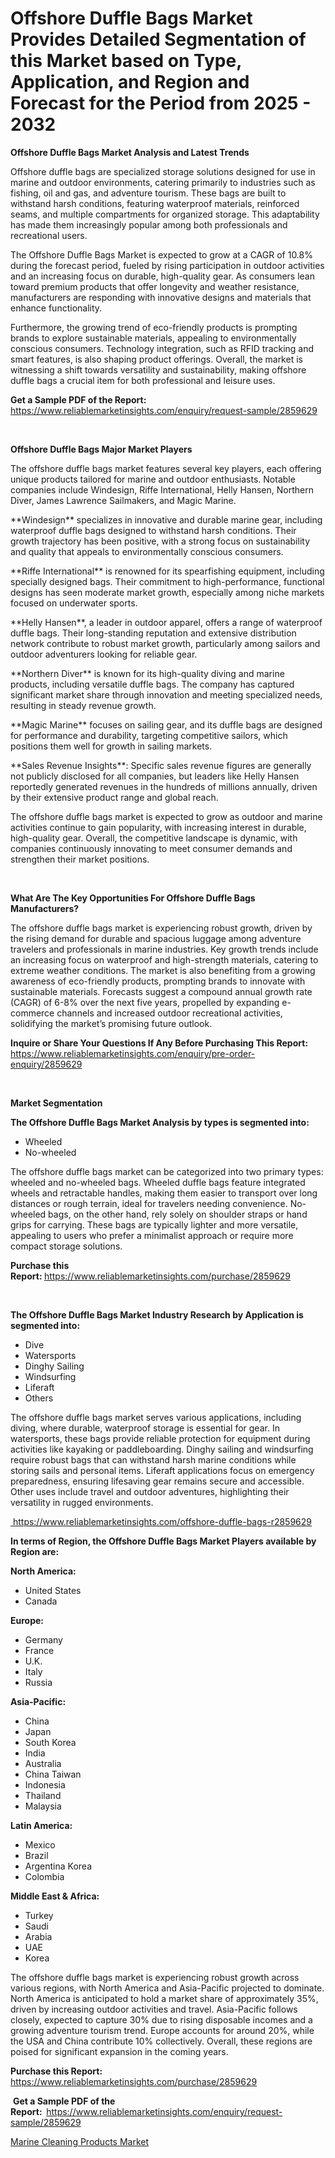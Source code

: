 <p><h1>Offshore Duffle Bags Market Provides Detailed Segmentation of this Market based on Type, Application, and Region and Forecast for the Period from 2025 - 2032</h1></p><p><strong>Offshore Duffle Bags Market Analysis and Latest Trends</strong></p>
<p><p>Offshore duffle bags are specialized storage solutions designed for use in marine and outdoor environments, catering primarily to industries such as fishing, oil and gas, and adventure tourism. These bags are built to withstand harsh conditions, featuring waterproof materials, reinforced seams, and multiple compartments for organized storage. This adaptability has made them increasingly popular among both professionals and recreational users.</p><p>The Offshore Duffle Bags Market is expected to grow at a CAGR of 10.8% during the forecast period, fueled by rising participation in outdoor activities and an increasing focus on durable, high-quality gear. As consumers lean toward premium products that offer longevity and weather resistance, manufacturers are responding with innovative designs and materials that enhance functionality. </p><p>Furthermore, the growing trend of eco-friendly products is prompting brands to explore sustainable materials, appealing to environmentally conscious consumers. Technology integration, such as RFID tracking and smart features, is also shaping product offerings. Overall, the market is witnessing a shift towards versatility and sustainability, making offshore duffle bags a crucial item for both professional and leisure uses.</p></p>
<p><strong>Get a Sample PDF of the Report:&nbsp;</strong> <a href="https://www.reliablemarketinsights.com/enquiry/request-sample/2859629?utm_campaign=2538&utm_medium=2&utm_source=Github&utm_content=ia&utm_term=12032025&utm_id=offshore-duffle-bags">https://www.reliablemarketinsights.com/enquiry/request-sample/2859629</a></p>
<p>&nbsp;</p>
<p><strong>Offshore Duffle Bags Major Market Players</strong></p>
<p><p>The offshore duffle bags market features several key players, each offering unique products tailored for marine and outdoor enthusiasts. Notable companies include Windesign, Riffe International, Helly Hansen, Northern Diver, James Lawrence Sailmakers, and Magic Marine. </p><p>**Windesign** specializes in innovative and durable marine gear, including waterproof duffle bags designed to withstand harsh conditions. Their growth trajectory has been positive, with a strong focus on sustainability and quality that appeals to environmentally conscious consumers.</p><p>**Riffe International** is renowned for its spearfishing equipment, including specially designed bags. Their commitment to high-performance, functional designs has seen moderate market growth, especially among niche markets focused on underwater sports.</p><p>**Helly Hansen**, a leader in outdoor apparel, offers a range of waterproof duffle bags. Their long-standing reputation and extensive distribution network contribute to robust market growth, particularly among sailors and outdoor adventurers looking for reliable gear.</p><p>**Northern Diver** is known for its high-quality diving and marine products, including versatile duffle bags. The company has captured significant market share through innovation and meeting specialized needs, resulting in steady revenue growth.</p><p>**Magic Marine** focuses on sailing gear, and its duffle bags are designed for performance and durability, targeting competitive sailors, which positions them well for growth in sailing markets.</p><p>**Sales Revenue Insights**: Specific sales revenue figures are generally not publicly disclosed for all companies, but leaders like Helly Hansen reportedly generated revenues in the hundreds of millions annually, driven by their extensive product range and global reach.</p><p>The offshore duffle bags market is expected to grow as outdoor and marine activities continue to gain popularity, with increasing interest in durable, high-quality gear. Overall, the competitive landscape is dynamic, with companies continuously innovating to meet consumer demands and strengthen their market positions.</p></p>
<p>&nbsp;</p>
<p><strong>What Are The Key Opportunities For Offshore Duffle Bags Manufacturers?</strong></p>
<p><p>The offshore duffle bags market is experiencing robust growth, driven by the rising demand for durable and spacious luggage among adventure travelers and professionals in marine industries. Key growth trends include an increasing focus on waterproof and high-strength materials, catering to extreme weather conditions. The market is also benefiting from a growing awareness of eco-friendly products, prompting brands to innovate with sustainable materials. Forecasts suggest a compound annual growth rate (CAGR) of 6-8% over the next five years, propelled by expanding e-commerce channels and increased outdoor recreational activities, solidifying the market’s promising future outlook.</p></p>
<p><strong>Inquire or Share Your Questions If Any Before Purchasing This Report:</strong> <a href="https://www.reliablemarketinsights.com/enquiry/pre-order-enquiry/2859629?utm_campaign=2538&utm_medium=2&utm_source=Github&utm_content=ia&utm_term=12032025&utm_id=offshore-duffle-bags">https://www.reliablemarketinsights.com/enquiry/pre-order-enquiry/2859629</a></p>
<p>&nbsp;</p>
<p><strong>Market Segmentation</strong></p>
<p><strong>The Offshore Duffle Bags Market Analysis by types is segmented into:</strong></p>
<p><ul><li>Wheeled</li><li>No-wheeled</li></ul></p>
<p><p>The offshore duffle bags market can be categorized into two primary types: wheeled and no-wheeled bags. Wheeled duffle bags feature integrated wheels and retractable handles, making them easier to transport over long distances or rough terrain, ideal for travelers needing convenience. No-wheeled bags, on the other hand, rely solely on shoulder straps or hand grips for carrying. These bags are typically lighter and more versatile, appealing to users who prefer a minimalist approach or require more compact storage solutions.</p></p>
<p><strong>Purchase this Report:&nbsp;</strong><a href="https://www.reliablemarketinsights.com/purchase/2859629?utm_campaign=2538&utm_medium=2&utm_source=Github&utm_content=ia&utm_term=12032025&utm_id=offshore-duffle-bags">https://www.reliablemarketinsights.com/purchase/2859629</a></p>
<p>&nbsp;</p>
<p><strong>The Offshore Duffle Bags Market Industry Research by Application is segmented into:</strong></p>
<p><ul><li>Dive</li><li>Watersports</li><li>Dinghy Sailing</li><li>Windsurfing</li><li>Liferaft</li><li>Others</li></ul></p>
<p><p>The offshore duffle bags market serves various applications, including diving, where durable, waterproof storage is essential for gear. In watersports, these bags provide reliable protection for equipment during activities like kayaking or paddleboarding. Dinghy sailing and windsurfing require robust bags that can withstand harsh marine conditions while storing sails and personal items. Liferaft applications focus on emergency preparedness, ensuring lifesaving gear remains secure and accessible. Other uses include travel and outdoor adventures, highlighting their versatility in rugged environments.</p></p>
<p><a href="https://www.reliablemarketinsights.com/offshore-duffle-bags-r2859629?utm_campaign=2538&utm_medium=2&utm_source=Github&utm_content=ia&utm_term=12032025&utm_id=offshore-duffle-bags">&nbsp;https://www.reliablemarketinsights.com/offshore-duffle-bags-r2859629</a></p>
<p><strong>In terms of Region, the Offshore Duffle Bags Market Players available by Region are:</strong></p>
<p>
    <p> <strong> North America: </strong>
        <ul>
            <li>United States</li>
            <li>Canada</li>
        </ul>
        </p> 
    <p> <strong> Europe: </strong>
        <ul>
            <li>Germany</li>
            <li>France</li>
            <li>U.K.</li>
            <li>Italy</li>
            <li>Russia</li>
        </ul>
        </p> 
    <p> <strong> Asia-Pacific: </strong>
        <ul>
            <li>China</li>
            <li>Japan</li>
            <li>South Korea</li>
            <li>India</li>
            <li>Australia</li>
            <li>China Taiwan</li>
            <li>Indonesia</li>
            <li>Thailand</li>
            <li>Malaysia</li>
        </ul>
        </p> 
    <p> <strong> Latin America: </strong>
        <ul>
            <li>Mexico</li>
            <li>Brazil</li>
            <li>Argentina Korea</li>
            <li>Colombia</li>
        </ul>
        </p> 
    <p> <strong> Middle East & Africa: </strong>
        <ul>
            <li>Turkey</li>
            <li>Saudi</li>
            <li>Arabia</li>
            <li>UAE</li>
            <li>Korea</li>
        </ul>
    </p>
    </p>
<p><p>The offshore duffle bags market is experiencing robust growth across various regions, with North America and Asia-Pacific projected to dominate. North America is anticipated to hold a market share of approximately 35%, driven by increasing outdoor activities and travel. Asia-Pacific follows closely, expected to capture 30% due to rising disposable incomes and a growing adventure tourism trend. Europe accounts for around 20%, while the USA and China contribute 10% collectively. Overall, these regions are poised for significant expansion in the coming years.</p></p>
<p><strong>Purchase this Report: </strong><a href="https://www.reliablemarketinsights.com/purchase/2859629?utm_campaign=2538&utm_medium=2&utm_source=Github&utm_content=ia&utm_term=12032025&utm_id=offshore-duffle-bags">https://www.reliablemarketinsights.com/purchase/2859629</a></p>
<p>&nbsp;<strong>Get a Sample PDF of the Report:&nbsp;&nbsp;</strong><a href="https://www.reliablemarketinsights.com/enquiry/request-sample/2859629?utm_campaign=2538&utm_medium=2&utm_source=Github&utm_content=ia&utm_term=12032025&utm_id=offshore-duffle-bags">https://www.reliablemarketinsights.com/enquiry/request-sample/2859629</a></p>
<p><strong></strong></p>
<p><p><a href="https://github.com/leopardmicheal7019/Market-Research-Report-List-1/blob/main/marine-cleaning-products-market.md?utm_campaign=2538&utm_medium=2&utm_source=Github&utm_content=ia&utm_term=12032025&utm_id=offshore-duffle-bags">Marine Cleaning Products Market</a></p></p>